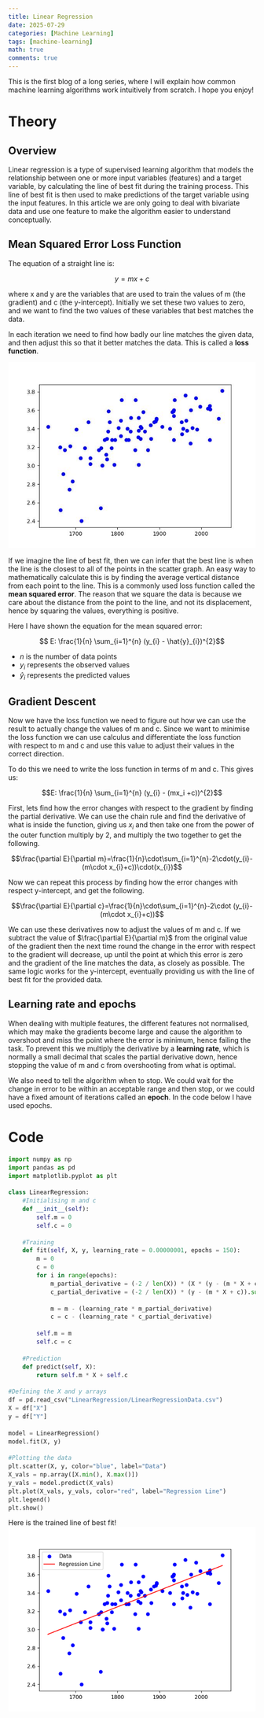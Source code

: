 ```yaml
---
title: Linear Regression
date: 2025-07-29
categories: [Machine Learning]
tags: [machine-learning]
math: true
comments: true
---
```


This is the first blog of a long series, where I will explain how common machine learning algorithms work intuitively from scratch. I hope you enjoy!

# Theory

## Overview
Linear regression is a type of supervised learning algorithm that models the relationship between one or more input variables (features) and a target variable, by calculating the line of best fit during the training process. This line of best fit is then used to make predictions of the target variable using the input features. In this article we are only going to deal with bivariate data and use one feature to make the algorithm easier to understand conceptually.

## Mean Squared Error Loss Function

The equation of a straight line is:

$$ y= mx + c$$

where x and y are the variables that are used to train the values of m (the gradient) and c (the y-intercept). Initially we set these two values to zero, and we want to find the two values of these variables that best matches the data.

In each iteration we need to find how badly our line matches the given data, and then adjust this so that it better matches the data. This is called a **loss function**.

![Scattered data](/assets/images/Scattered_data.jpeg "Scattered data")

If we imagine the line of best fit, then we can infer that the best line
is when the line is the closest to all of the points in the scatter graph. An easy way to mathematically calculate this is by finding the average vertical distance from each point to the line. This is a commonly used loss function called the **mean squared error**. The reason that we square the data is because we care about the distance from the point to the line, and not its displacement, hence by squaring the values, everything is positive. 

Here I have shown the equation for the mean squared error:

$$ E: \frac{1}{n} \sum_{i=1}^{n} (y_{i} - \hat{y}_{i})^{2}$$

* $n$ is the number of data points
* $y_i$ represents the observed values
* $\hat{y}_{i}$ represents the predicted values

## Gradient Descent

Now we have the loss function we need to figure out how we can use the result to actually change the values of m and c. Since we want to minimise the loss function we can use calculus and differentiate the loss function with respect to m and c and use this value to adjust their values in the correct direction. 

To do this we need to write the loss function in terms of m and c. This gives us:

$$E: \frac{1}{n} \sum_{i=1}^{n} (y_{i} - (mx_i +c))^{2}$$

First, lets find how the error changes with respect to the gradient by finding the partial derivative. We can use the chain rule and find the derivative of what is inside the function, giving us $x_{i}$ and then take one from the power of the outer function multiply by 2, and multiply the two together to get the following.

$$\frac{\partial E}{\partial m}=\frac{1}{n}\cdot\sum_{i=1}^{n}-2\cdot(y_{i}-(m\cdot x_{i}+c))\cdot(x_{i})$$

Now we can repeat this process by finding how the error changes with respect y-intercept, and get the following.

$$\frac{\partial E}{\partial c}=\frac{1}{n}\cdot\sum_{i=1}^{n}-2\cdot (y_{i}-(m\cdot x_{i}+c))$$

We can use these derivatives now to adjust the values of m and c. If we subtract the value of $\frac{\partial E}{\partial m}$ from the original value of the gradient then the next time round the change in the error with respect to the gradient will decrease, up until the point at which this error is zero and the gradient of the line matches the data, as closely as possible. The same logic works for the y-intercept, eventually providing us with the line of best fit for the provided data.

## Learning rate and epochs

When dealing with multiple features, the different features not normalised, which may make the gradients become large and cause the algorithm to overshoot and miss the point where the error is minimum, hence failing the task. To prevent this we multiply the derivative by a **learning rate**, which is normally a small decimal that scales the partial derivative down, hence stopping the value of m and c from overshooting from what is optimal.

We also need to tell the algorithm when to stop. We could wait for the change in error to be within an acceptable range and then stop, or we could have a fixed amount of iterations called an **epoch**. In the code below I have used epochs.
# Code

```python
import numpy as np
import pandas as pd
import matplotlib.pyplot as plt

class LinearRegression:
    #Initialising m and c
    def __init__(self):
        self.m = 0
        self.c = 0
    
    #Training
    def fit(self, X, y, learning_rate = 0.00000001, epochs = 150):
        m = 0
        c = 0
        for i in range(epochs):
            m_partial_derivative = (-2 / len(X)) * (X * (y - (m * X + c))).sum()      
            c_partial_derivative = (-2 / len(X)) * (y - (m * X + c)).sum()
            
            m = m - (learning_rate * m_partial_derivative) 
            c = c - (learning_rate * c_partial_derivative)

        self.m = m
        self.c = c 
    
    #Prediction
    def predict(self, X):
        return self.m * X + self.c

#Defining the X and y arrays
df = pd.read_csv("LinearRegression/LinearRegressionData.csv")
X = df["X"]
y = df["Y"]

model = LinearRegression()
model.fit(X, y)

#Plotting the data
plt.scatter(X, y, color="blue", label="Data")
X_vals = np.array([X.min(), X.max()])
y_vals = model.predict(X_vals)
plt.plot(X_vals, y_vals, color="red", label="Regression Line")
plt.legend()
plt.show()
```
Here is the trained line of best fit!
![Trained Line](/assets/images/Trained_Line.png "Trained Line")

